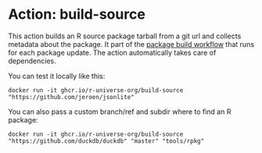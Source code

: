 # Action: build-source

This action builds an R source package tarball from a git url and collects metadata about the package. It part of the [package build workflow](https://github.com/tempbioc/workflows/blob/master/build.yml) that runs for each package update. The action automatically takes care of dependencies.

You can test it locally like this:

```
docker run -it ghcr.io/r-universe-org/build-source "https://github.com/jeroen/jsonlite"
```

You can also pass a custom branch/ref and subdir where to find an R package:

```
docker run -it ghcr.io/r-universe-org/build-source "https://github.com/duckdb/duckdb" "master" "tools/rpkg"
```

